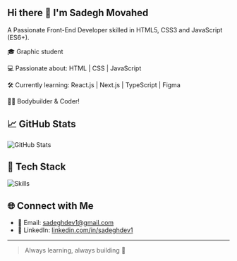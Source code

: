 ## Hi there 👋 I'm Sadegh Movahed
A Passionate Front-End Developer skilled in HTML5, CSS3 and JavaScript (ES6+).

🎓 Graphic student

💻 Passionate about: HTML | CSS | JavaScript

🛠️ Currently learning: React.js | Next.js | TypeScript | Figma

🏋️‍♂️ Bodybuilder & Coder!

## 📈 GitHub Stats
![GitHub Stats](https://github-readme-stats.vercel.app/api?username=sadeghdev1&show_icons=true&theme=radical)

## 🧰 Tech Stack
![Skills](https://skillicons.dev/icons?i=html,css,js,react,jquery,bootstrap,git,github,python)

## 🌐 Connect with Me
- 📧 Email: sadeghdev1@gmail.com   
- 💼 LinkedIn: [linkedin.com/in/sadeghdev1](https://linkedin.com/in/sadeghdev1)

---

> Always learning, always building 🚀

